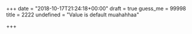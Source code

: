 +++
date = "2018-10-17T21:24:18+00:00"
draft = true
guess_me = 99998
title = 2222
undefined = "Value is default muahahhaa"

+++

